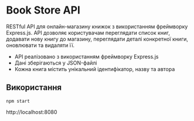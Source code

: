 # Book Store API

RESTful API для онлайн-магазину книжок з використанням фреймворку Express.js. API дозволяє користувачам переглядати
список книг, додавати нову книгу до магазину, переглядати деталі конкретної книги, оновлювати та видаляти її.

* API реалізовано з використанням фреймворку Express.js
* Дані зберігаються у JSON-файлі
* Кожна книга містить унікальний ідентифікатор, назву та автора

## Використання

```shell 
npm start
```

http://localhost:8080
